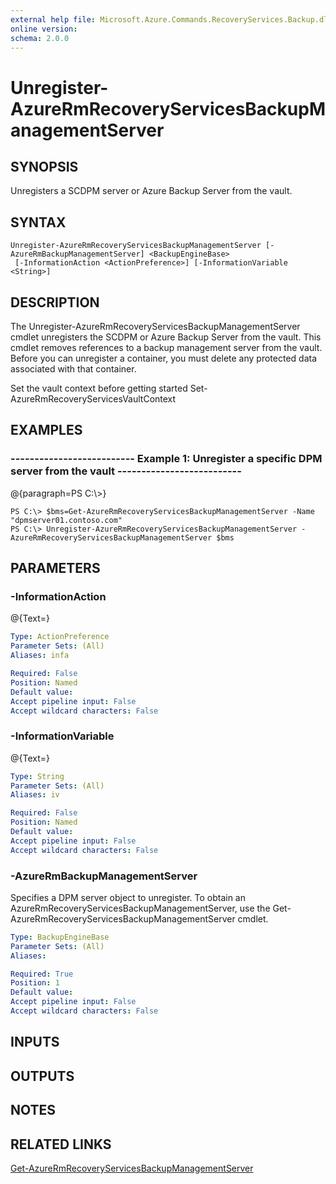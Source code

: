 ```yaml
---
external help file: Microsoft.Azure.Commands.RecoveryServices.Backup.dll-Help.xml
online version: 
schema: 2.0.0
---
```


# Unregister-AzureRmRecoveryServicesBackupManagementServer
## SYNOPSIS
Unregisters a SCDPM server or Azure Backup Server from the vault.

## SYNTAX

```
Unregister-AzureRmRecoveryServicesBackupManagementServer [-AzureRmBackupManagementServer] <BackupEngineBase>
 [-InformationAction <ActionPreference>] [-InformationVariable <String>]
```

## DESCRIPTION
The Unregister-AzureRmRecoveryServicesBackupManagementServer cmdlet unregisters the SCDPM or Azure Backup Server from the vault.
This cmdlet removes references to a backup management server from the vault.
Before you can unregister a container, you must delete any protected data     associated with that container.

Set the vault context before getting started Set-AzureRmRecoveryServicesVaultContext

## EXAMPLES

### --------------------------  Example 1: Unregister a specific DPM server from the vault  --------------------------
@{paragraph=PS C:\\\>}

```
PS C:\> $bms=Get-AzureRmRecoveryServicesBackupManagementServer -Name "dpmserver01.contoso.com"
PS C:\> Unregister-AzureRmRecoveryServicesBackupManagementServer -AzureRmRecoveryServicesBackupManagementServer $bms
```

## PARAMETERS

### -InformationAction
@{Text=}

```yaml
Type: ActionPreference
Parameter Sets: (All)
Aliases: infa

Required: False
Position: Named
Default value: 
Accept pipeline input: False
Accept wildcard characters: False
```

### -InformationVariable
@{Text=}

```yaml
Type: String
Parameter Sets: (All)
Aliases: iv

Required: False
Position: Named
Default value: 
Accept pipeline input: False
Accept wildcard characters: False
```

### -AzureRmBackupManagementServer
Specifies a DPM server object to unregister.
To obtain an 
        AzureRmRecoveryServicesBackupManagementServer, use the Get-AzureRmRecoveryServicesBackupManagementServer cmdlet.

```yaml
Type: BackupEngineBase
Parameter Sets: (All)
Aliases: 

Required: True
Position: 1
Default value: 
Accept pipeline input: False
Accept wildcard characters: False
```

## INPUTS

## OUTPUTS

## NOTES

## RELATED LINKS

[Get-AzureRmRecoveryServicesBackupManagementServer]()

